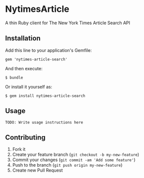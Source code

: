 # NytimesArticle

A thin Ruby client for The New York Times Article Search API

## Installation

Add this line to your application's Gemfile:

    gem 'nytimes-article-search'

And then execute:

    $ bundle

Or install it yourself as:

    $ gem install nytimes-article-search

## Usage

```
TODO: Write usage instructions here
```

## Contributing

1. Fork it
2. Create your feature branch (`git checkout -b my-new-feature`)
3. Commit your changes (`git commit -am 'Add some feature'`)
4. Push to the branch (`git push origin my-new-feature`)
5. Create new Pull Request

